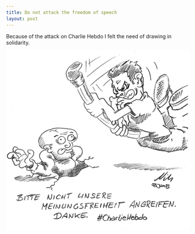 ```yaml
---
title: Do not attack the freedom of speech
layout: post
---
```


Because of the attack on Charlie Hebdo I felt the need of drawing in solidarity.

![](/img/kein-angriff-auf-meinungsfreiheit.png)